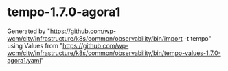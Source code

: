 # tempo-1.7.0-agora1

Generated by "https://github.com/wp-wcm/city/infrastructure/k8s/common/observability/bin/import -t tempo"
using Values from "https://github.com/wp-wcm/city/infrastructure/k8s/common/observability/bin/tempo-values-1.7.0-agora1.yaml"
